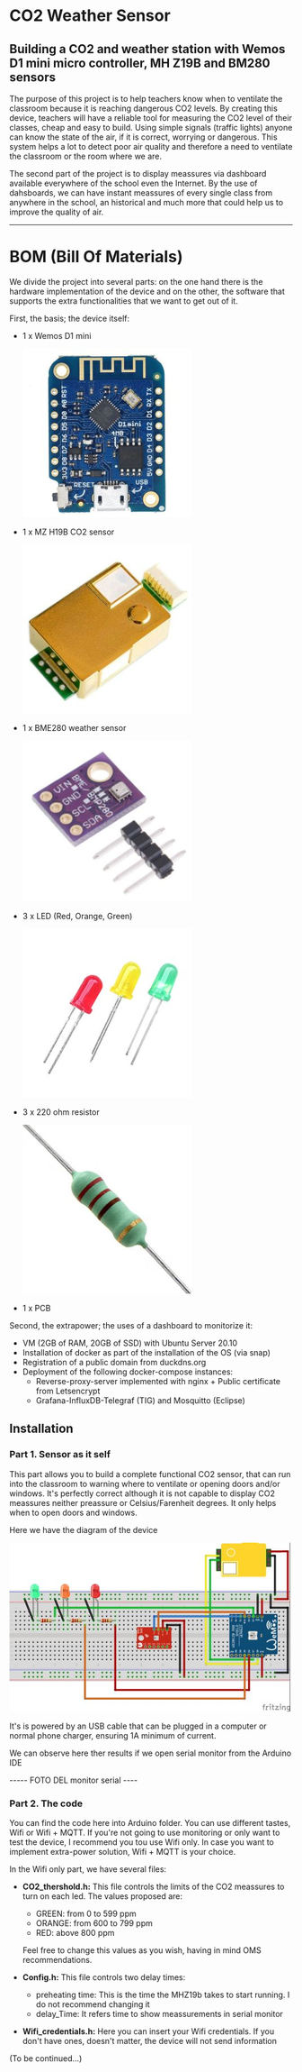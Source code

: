 # CO2 Weather Sensor

## Building a CO2 and weather station with Wemos D1 mini micro controller, MH Z19B and BM280 sensors

The purpose of this project is to help teachers know when to ventilate the classroom because it is reaching dangerous CO2 levels. By creating this device, teachers will have a reliable tool for measuring the CO2 level of their classes, cheap and easy to build. 
Using simple signals (traffic lights) anyone can know the state of the air, if it is correct, worrying or dangerous. 
This system helps a lot to detect poor air quality and therefore a need to ventilate the classroom or the room where we are.

The second part of the project is to display meassures via dashboard available everywhere of the school even the Internet. By the use of dahsboards, we can have instant meassures of every single class from anywhere in the school, an historical and much more that could help us to improve the quality of air.

---

# BOM (Bill Of Materials)


We divide the project into several parts: on the one hand there is the hardware implementation of the device and on the other, the software that supports the extra functionalities that we want to get out of it.

First, the basis; the device itself:

- 1 x Wemos D1 mini

  ![Wemos D1 mini](imgs/wemos_d1_mini.jpg)

- 1 x MZ H19B CO2 sensor

  ![mhz19b](imgs/mhz19b.jpg)

- 1 x BME280 weather sensor

  ![BME280](imgs/BME280.jpg)

- 3 x LED (Red, Orange, Green)

  ![Leds](imgs/leds.jpg)

- 3 x 220 ohm resistor

  ![Resistor](imgs/resistor.jpg)

- 1 x PCB
  
  

Second, the extrapower; the uses of a dashboard to monitorize it:

- VM (2GB of RAM, 20GB of SSD) with Ubuntu Server 20.10
- Installation of docker as part of the installation of the OS (via snap)
- Registration of a public domain from duckdns.org
- Deployment of the following docker-compose instances: 
  - Reverse-proxy-server implemented with nginx + Public certificate from Letsencrypt 
  - Grafana-InfluxDB-Telegraf (TIG) and Mosquitto (Eclipse)



## Installation

### Part 1. Sensor as it self

This part allows you to build a complete functional CO2 sensor, that can run into the classroom to warning where to ventilate or opening doors and/or windows. It's perfectly correct although it is not capable to display CO2 meassures neither preassure or Celsius/Farenheit degrees. It only helps when to open doors and windows.

Here we have the diagram of the device

![Fritzing low](imgs/fritzing_low.jpg)





It's is powered by an USB cable that can be plugged in a computer or normal phone charger, ensuring 1A minimum of current.

We can observe here ther results if we open serial monitor from the Arduino IDE

----- FOTO DEL monitor serial ----



### Part 2. The code

You can find the code here into Arduino folder. You can use different tastes, Wifi or Wifi + MQTT. If you're not going to use monitoring or only want to test the device, I recommend you tou use Wifi only. In case you want to implement extra-power solution, Wifi + MQTT is your choice.

In the Wifi only part, we have several files:

- **CO2_thershold.h:** This file controls the limits of the CO2 meassures to turn on each led. The values proposed are:

  - GREEN: from 0 to 599 ppm
  - ORANGE: from 600 to 799 ppm
  - RED: above 800 ppm

  Feel free to change this values as you wish, having in mind OMS recommendations.

- **Config.h:** This file controls two delay times:

  - preheating time: This is the time the MHZ19b takes to start running. I do not recommend changing it
  - delay_Time: It refers time to show meassurements in serial monitor

- **Wifi_credentials.h:** Here you can insert your Wifi credentials. If you don't have ones, doesn't matter, the device will not send information

(To be continued...)

